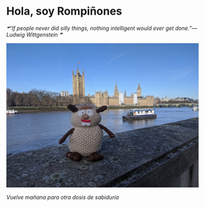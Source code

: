 # Hola, soy Rompiñones

<!--STARTS_HERE_QUOTE_README-->
<i>❝“If people never did silly things, nothing intelligent would ever get done.”— Ludwig Wittgenstein   ❞</i>
<!--ENDS_HERE_QUOTE_README-->

<!--START_SECTION:update_image-->
![alt text](https://raw.githubusercontent.com/focaalvarez/rompinones/main/.github/images/IMG_20220205_102210.jpg?raw=true)
<!--END_SECTION:update_image-->

*Vuelve mañana para otra dosis de sabiduría*
